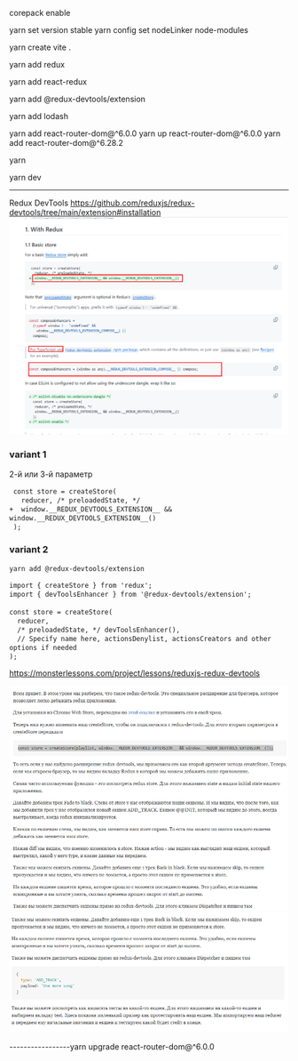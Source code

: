 corepack enable

yarn set version stable
yarn config set nodeLinker node-modules

yarn create vite .

yarn add redux

yarn add react-redux

yarn add @redux-devtools/extension

yarn add lodash

yarn add react-router-dom@^6.0.0
yarn up react-router-dom@^6.0.0
yarn add react-router-dom@^6.28.2

yarn

yarn dev


---------------
Redux DevTools
https://github.com/reduxjs/redux-devtools/tree/main/extension#installation
![](_md_img/flow_images/flow%202025-01-22-16-37-45.png)

### variant 1

2-й или 3-й параметр

```
 const store = createStore(
   reducer, /* preloadedState, */
+  window.__REDUX_DEVTOOLS_EXTENSION__ && window.__REDUX_DEVTOOLS_EXTENSION__()
 );
```
### variant 2

```
yarn add @redux-devtools/extension
```

```
import { createStore } from 'redux';
import { devToolsEnhancer } from '@redux-devtools/extension';

const store = createStore(
  reducer,
  /* preloadedState, */ devToolsEnhancer(),
  // Specify name here, actionsDenylist, actionsCreators and other options if needed
);
```

https://monsterlessons.com/project/lessons/reduxjs-redux-devtools

![](_md_img/flow_images/flow%202025-01-22-16-27-40.png)
![](_md_img/flow_images/flow%202025-01-22-16-33-58.png)

-----------------yarn upgrade react-router-dom@^6.0.0
